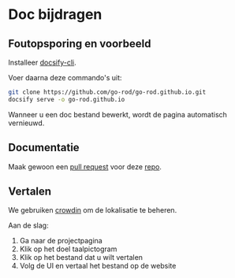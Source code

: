 # Doc bijdragen

## Foutopsporing en voorbeeld

Installeer [docsify-cli](https://docsify.js.org/#/quickstart).

Voer daarna deze commando's uit:

```bash
git clone https://github.com/go-rod/go-rod.github.io.git
docsify serve -o go-rod.github.io
```

Wanneer u een doc bestand bewerkt, wordt de pagina automatisch vernieuwd.

## Documentatie

Maak gewoon een [pull request](https://docs.github.com/en/github/collaborating-with-issues-and-pull-requests/about-pull-requests) voor deze [repo](https://github.com/go-rod/go-rod.github.io.git).

## Vertalen

We gebruiken [crowdin](https://crowdin.com/) om de lokalisatie te beheren.

Aan de slag:

1. Ga naar de projectpagina [](https://crowdin.com/project/go-rod)
2. Klik op het doel taalpictogram
3. Klik op het bestand dat u wilt vertalen
4. Volg de UI en vertaal het bestand op de website
